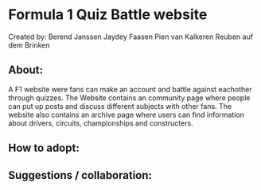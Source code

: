 # Formula 1 Quiz Battle website
Created by: Berend Janssen
            Jaydey Faasen
            Pien van Kalkeren
            Reuben auf dem Brinken

## About:
A F1 website were fans can make an account and battle against eachother through quizzes. The Website contains an community page where people can put up posts and discuss different subjects with other fans. The website also contains an archive page where users can find information about drivers, circuits, championships and constructers.

## How to adopt:


## Suggestions / collaboration:
